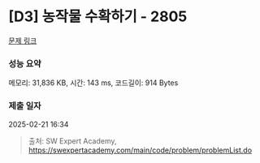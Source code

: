 # [D3] 농작물 수확하기 - 2805 

[문제 링크](https://swexpertacademy.com/main/code/problem/problemDetail.do?contestProbId=AV7GLXqKAWYDFAXB) 

### 성능 요약

메모리: 31,836 KB, 시간: 143 ms, 코드길이: 914 Bytes

### 제출 일자

2025-02-21 16:34



> 출처: SW Expert Academy, https://swexpertacademy.com/main/code/problem/problemList.do